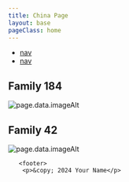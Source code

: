 ```yaml
---
title: China Page
layout: base
pageClass: home
---
```


<div class="navbar">
    <ul>
        <li><a href="#">nav</a></li>
        <li><a href="#">nav</a></li>
    </ul>
</div>
  
 <h2>Family 184</h2>
<img src="/media/184.jpg " alt=" page.data.imageAlt " class="card-image">
<h2>Family 42</h2>
<img src="/media/42.jpg " alt=" page.data.imageAlt " class="card-image">

  
 
       <footer>
        <p>&copy; 2024 Your Name</p>
  </footer>
